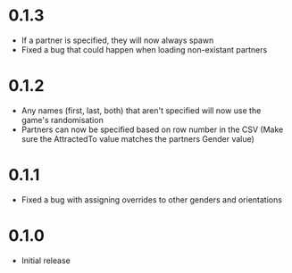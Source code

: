 # 0.1.3

* If a partner is specified, they will now always spawn
* Fixed a bug that could happen when loading non-existant partners

# 0.1.2

* Any names (first, last, both) that aren't specified will now use the game's randomisation
* Partners can now be specified based on row number in the CSV (Make sure the AttractedTo value matches the partners Gender value)

# 0.1.1

* Fixed a bug with assigning overrides to other genders and orientations

# 0.1.0
 
* Initial release